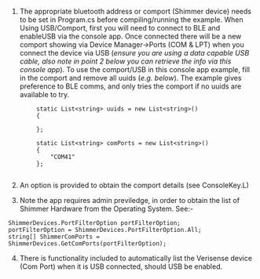 1) The appropriate bluetooth address or comport (Shimmer device) needs to be set in Program.cs before compiling/running the example. When Using USB/Comport, first you will need to connect to BLE and enableUSB via the console app. Once connected there will be a new comport showing via Device Manager->Ports (COM & LPT) when you connect the device via USB (_ensure you are using a data capable USB cable, also note in point 2 below you can retrieve the info via this console app_). To use the comport/USB in this console app example, fill in the comport and remove all uuids (_e.g. below_). The example gives preference to BLE comms, and only tries the comport if no uuids are available to try.
```
        static List<string> uuids = new List<string>()
        {

        };

        static List<string> comPorts = new List<string>()
        {
            "COM41"
        };
            
```

2) An option is provided to obtain the comport details (see ConsoleKey.L)

3) Note the app requires admin previledge, in order to obtain the list of Shimmer Hardware from the Operating System. See:-

```
ShimmerDevices.PortFilterOption portFilterOption;
portFilterOption = ShimmerDevices.PortFilterOption.All;
string[] ShimmerComPorts = ShimmerDevices.GetComPorts(portFilterOption);
```
4) There is functionality included to automatically list the Verisense device (Com Port) when it is USB connected, should USB be enabled.
